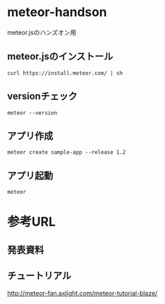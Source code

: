 # meteor-handson
meteor.jsのハンズオン用

## meteor.jsのインストール
```
curl https://install.meteor.com/ | sh
```

## versionチェック
```
meteor --version
```

## アプリ作成
```
meteor create sample-app --release 1.2
```

## アプリ起動
```
meteor
```


# 参考URL
## 発表資料


## チュートリアル
http://meteor-fan.axlight.com/meteor-tutorial-blaze/
